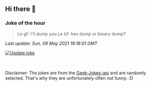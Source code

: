 ## Hi there 👋

### Joke of the hour
<!-- joke -->
>Le gf: I'll dump you.Le bf: hex dump or binary dump? 
<!-- /joke -->

*Last update: Sun, 09 May 2021 19:18:01 GMT*

[![Update joke](https://github.com/nclskfm/nclskfm/actions/workflows/joke.yml/badge.svg)](https://github.com/nclskfm/nclskfm/actions/workflows/joke.yml)

<br><br>
Disclaimer: The jokes are from the [Geek-Jokes-api](https://github.com/sameerkumar18/geek-joke-api) and are randomly selected. That's why they are unfortunately often not funny. :D
